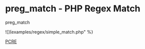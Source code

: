 # preg_match - PHP Regex Match

preg_match

![](examples/regex/simple_match.php" %}

[PCRE](http://php.net/manual/en/book.pcre.php)


